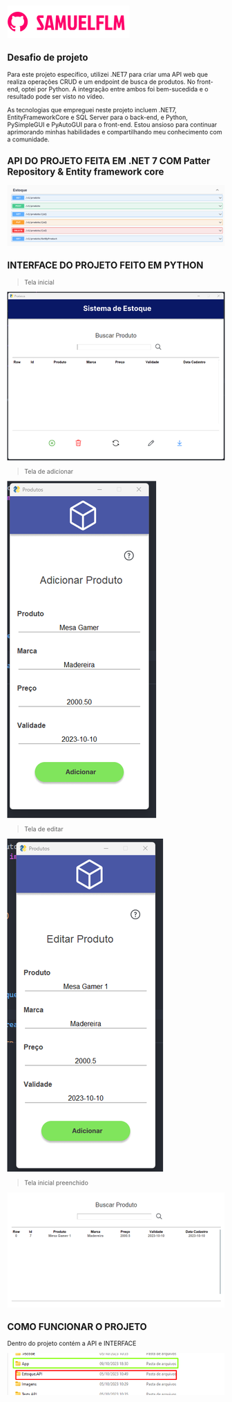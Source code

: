 <img src="Imagens/logo.png" alt="logo_samuelflm">


## Desafio de projeto
Para este projeto específico, utilizei .NET7 para criar uma API web que realiza operações CRUD e um endpoint de busca de produtos. No front-end, optei por Python. A integração entre ambos foi bem-sucedida e o resultado pode ser visto no vídeo.

As tecnologias que empreguei neste projeto incluem .NET7, EntityFrameworkCore e SQL Server para o back-end, e Python, PySimpleGUI e PyAutoGUI para o front-end. Estou ansioso para continuar aprimorando minhas habilidades e compartilhando meu conhecimento com a comunidade.


## API DO PROJETO FEITA EM .NET 7 COM Patter Repository & Entity framework core

<img src="Imagens/swagger.png" alt="logo_samuelflm">


## INTERFACE DO PROJETO FEITO EM PYTHON

> Tela inicial

<img src="Imagens/home.png" alt="logo_samuelflm">

> Tela de adicionar

<img src="Imagens/adicionar.png" alt="logo_samuelflm">

>Tela de editar

<img src="Imagens/editar.png" alt="logo_samuelflm">

>Tela inicial preenchido

<img src="Imagens/atualizado.png" alt="logo_samuelflm">


## COMO FUNCIONAR O PROJETO

<p>
Dentro do projeto contém a API e INTERFACE
</p>

<img src="Imagens/config.png" alt="logo_samuelflm">


